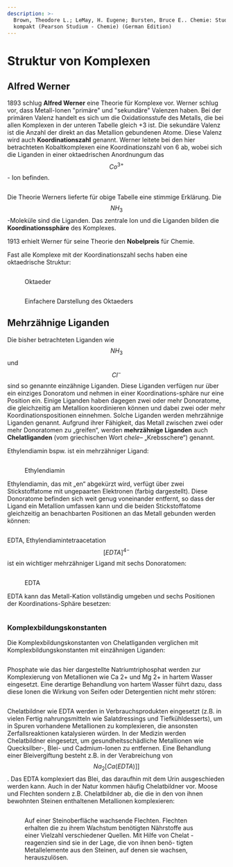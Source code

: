 ```yaml
---
description: >-
  Brown, Theodore L.; LeMay, H. Eugene; Bursten, Bruce E.. Chemie: Studieren
  kompakt (Pearson Studium - Chemie) (German Edition)
---
```


# Struktur von Komplexen

## Alfred Werner

1893 schlug **Alfred Werner** eine Theorie für Komplexe vor. Werner schlug vor, dass Metall-Ionen "primäre" und "sekundäre" Valenzen haben. Bei der primären Valenz handelt es sich um die Oxidationsstufe des Metalls, die bei allen Komplexen in der unteren Tabelle gleich +3 ist. Die sekundäre Valenz ist die Anzahl der direkt an das Metallion gebundenen Atome. Diese Valenz wird auch **Koordinationszahl** genannt. Werner leitete bei den hier betrachteten Kobaltkomplexen eine Koordinationszahl von 6 ab, wobei sich die Liganden in einer oktaedrischen Anordnungum das $$Co^{3+}$$ - Ion befinden.

<figure><img src="../.gitbook/assets/image (15).png" alt=""><figcaption></figcaption></figure>

Die Theorie Werners lieferte für obige Tabelle eine stimmige Erklärung. Die $$NH_3$$-Moleküle sind die Liganden. Das zentrale Ion und die Liganden bilden die **Koordinationssphäre** des Komplexes.&#x20;

1913 erhielt Werner für seine Theorie den **Nobelpreis** für Chemie.

Fast alle Komplexe mit der Koordinationszahl sechs haben eine oktaedrische Struktur:

<figure><img src="../.gitbook/assets/image (3).png" alt=""><figcaption><p>Oktaeder</p></figcaption></figure>

<figure><img src="../.gitbook/assets/image (4).png" alt=""><figcaption><p>Einfachere Darstellung des Oktaeders</p></figcaption></figure>



## Mehrzähnige Liganden

Die bisher betrachteten Liganden wie $$NH_3$$ und $$Cl^-$$ sind so genannte einzähnige Liganden. Diese Liganden verfügen nur über ein einziges Donoratom und nehmen in einer Koordinations-sphäre nur eine Position ein. Einige Liganden haben dagegen zwei oder mehr Donoratome, die gleichzeitig am Metallion koordinieren können und dabei zwei oder mehr Koordinationspositionen einnehmen. Solche Liganden werden mehrzähnige Liganden genannt. Aufgrund ihrer Fähigkeit, das Metall zwischen zwei oder mehr Donoratomen zu „greifen“, werden **mehrzähnige Liganden** auch **Chelatliganden** (vom griechischen Wort _chele–_ „Krebsschere“) genannt.

Ethylendiamin bspw. ist ein mehrzähniger Ligand:

<figure><img src="../.gitbook/assets/image (5).png" alt=""><figcaption><p>Ethylendiamin</p></figcaption></figure>

Ethylendiamin, das mit „en“ abgekürzt wird, verfügt über zwei Stickstoffatome mit ungepaarten Elektronen (farbig dargestellt). Diese Donoratome befinden sich weit genug voneinander entfernt, so dass der Ligand ein Metallion umfassen kann und die beiden Stickstoffatome gleichzeitig an benachbarten Positionen an das Metall gebunden werden können:

<figure><img src="../.gitbook/assets/image (6).png" alt=""><figcaption></figcaption></figure>

EDTA, Ethylendiamintetraacetation $$[EDTA]^{4-}$$ ist ein wichtiger mehrzähniger Ligand mit sechs Donoratomen:

<figure><img src="../.gitbook/assets/image (7).png" alt=""><figcaption><p>EDTA</p></figcaption></figure>

EDTA kann das Metall-Kation vollständig umgeben und sechs Positionen der Koordinations-Sphäre besetzen:

<figure><img src="../.gitbook/assets/image (9).png" alt=""><figcaption></figcaption></figure>

### Komplexbildungskonstanten

Die Komplexbildungskonstanten von Chelatliganden verglichen mit Komplexbildungskonstanten mit einzähnigen Liganden:

<figure><img src="../.gitbook/assets/image (10).png" alt=""><figcaption></figcaption></figure>

Phosphate wie das hier dargestellte Natriumtriphosphat werden zur Komplexierung von Metallionen wie Ca 2+ und Mg 2+ in hartem Wasser eingesetzt. Eine derartige Behandlung von hartem Wasser führt dazu, dass diese Ionen die Wirkung von Seifen oder Detergentien nicht mehr stören:

<figure><img src="../.gitbook/assets/image (13).png" alt=""><figcaption></figcaption></figure>

Chelatbildner wie EDTA werden in Verbrauchsprodukten eingesetzt (z.B. in vielen Fertig nahrungsmitteln wie Salatdressings und Tiefkühldesserts), um in Spuren vorhandene Metallionen zu komplexieren, die ansonsten Zerfallsreaktionen katalysieren würden. In der Medizin werden Chelatbildner eingesetzt, um gesundheitsschädliche Metallionen wie Quecksilber-, Blei- und Cadmium-Ionen zu entfernen. Eine Behandlung einer Bleivergiftung besteht z.B. in der Verabreichung von $$Na_2[Ca(EDTA)]]$$. Das EDTA komplexiert das Blei, das daraufhin mit dem Urin ausgeschieden werden kann. Auch in der Natur kommen häufig Chelatbildner vor. Moose und Flechten sondern z.B. Chelatbildner ab, die die in den von ihnen bewohnten Steinen enthaltenen Metallionen komplexieren:

<figure><img src="../.gitbook/assets/image (14).png" alt=""><figcaption><p>Auf einer Steinoberfläche wachsende Flechten. Flechten erhalten die zu ihrem Wachstum benötigten Nährstoffe aus einer Vielzahl verschiedener Quellen. Mit Hilfe von Chelat - reagenzien sind sie in der Lage, die von ihnen benö- tigten Metallelemente aus den Steinen, auf denen sie wachsen, herauszulösen.</p></figcaption></figure>









